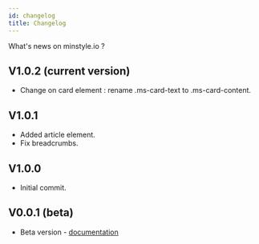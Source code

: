 ```yaml
---
id: changelog
title: Changelog
---
```


What's news on minstyle.io ?

## V1.0.2 (current version)
* Change on card element : rename .ms-card-text to .ms-card-content.

## V1.0.1
* Added article element.
* Fix breadcrumbs.

## V1.0.0
* Initial commit.


## V0.0.1 (beta)
* Beta version - [documentation](https://v0.minstyle.io)